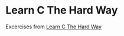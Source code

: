 Learn C The Hard Way
=========================
Excercises from <a href="http://c.learncodethehardway.org/book/">Learn C
The Hard Way</a>

